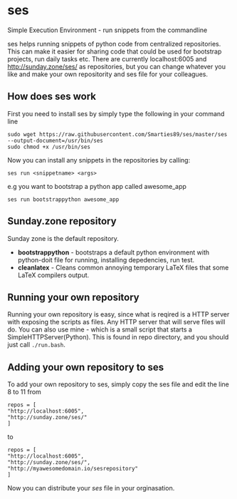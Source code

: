 ses
===

Simple Execution Environment - run snippets from the commandline

ses helps running snippets of python code from centralized repositories. This can make it easier for sharing code that could be used for bootstrap projects, run daily tasks etc. There are currently localhost:6005 and http://sunday.zone/ses/ as repositories, but you can change whatever you like and make your own repositority and ses file for your colleagues.


How does ses work
-----------------

First you need to install ses by simply type the following in your command line

```
sudo wget https://raw.githubusercontent.com/Smarties89/ses/master/ses --output-document=/usr/bin/ses
sudo chmod +x /usr/bin/ses
```

Now you can install any snippets in the repositories by calling:

```
ses run <snippetname> <args>
```

e.g you want to bootstrap a python app called awesome_app
```
ses run bootstrappython awesome_app
```

Sunday.zone repository
----------------------
Sunday zone is the default repository.

* **bootstrappython** - bootstraps a default python environment with python-doit file for running, installing depedencies, run test.
* **cleanlatex** - Cleans common annoying temporary LaTeX files that some LaTeX compilers output.

Running your own repository
---------------------------

Running your own repository is easy, since what is reqired is a HTTP server with exposing the scripts as files. Any HTTP server that will serve files will do. You can also use mine - which is a small script that starts a SimpleHTTPServer(Python). This is found in repo directory, and you should just call ```./run.bash```.


Adding your own repository to ses
---------------------------------

To add your own repository to ses, simply copy the ses file and edit the line 8 to 11 from
```
repos = [
"http://localhost:6005",
"http://sunday.zone/ses/"
]
```
to
```
repos = [
"http://localhost:6005",
"http://sunday.zone/ses/",
"http://myawesomedomain.io/sesrepository"
]
```

  Now you can distribute your *ses* file in your orginasation.  
